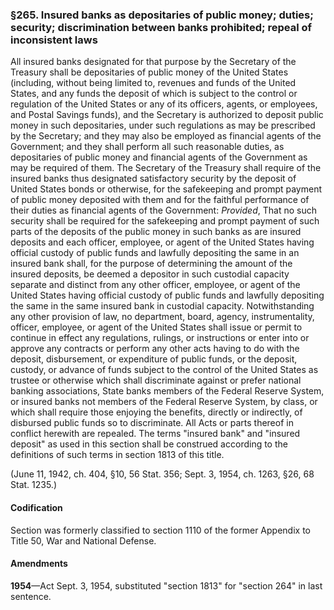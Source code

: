 ### §265. Insured banks as depositaries of public money; duties; security; discrimination between banks prohibited; repeal of inconsistent laws ###

All insured banks designated for that purpose by the Secretary of the Treasury shall be depositaries of public money of the United States (including, without being limited to, revenues and funds of the United States, and any funds the deposit of which is subject to the control or regulation of the United States or any of its officers, agents, or employees, and Postal Savings funds), and the Secretary is authorized to deposit public money in such depositaries, under such regulations as may be prescribed by the Secretary; and they may also be employed as financial agents of the Government; and they shall perform all such reasonable duties, as depositaries of public money and financial agents of the Government as may be required of them. The Secretary of the Treasury shall require of the insured banks thus designated satisfactory security by the deposit of United States bonds or otherwise, for the safekeeping and prompt payment of public money deposited with them and for the faithful performance of their duties as financial agents of the Government: *Provided*, That no such security shall be required for the safekeeping and prompt payment of such parts of the deposits of the public money in such banks as are insured deposits and each officer, employee, or agent of the United States having official custody of public funds and lawfully depositing the same in an insured bank shall, for the purpose of determining the amount of the insured deposits, be deemed a depositor in such custodial capacity separate and distinct from any other officer, employee, or agent of the United States having official custody of public funds and lawfully depositing the same in the same insured bank in custodial capacity. Notwithstanding any other provision of law, no department, board, agency, instrumentality, officer, employee, or agent of the United States shall issue or permit to continue in effect any regulations, rulings, or instructions or enter into or approve any contracts or perform any other acts having to do with the deposit, disbursement, or expenditure of public funds, or the deposit, custody, or advance of funds subject to the control of the United States as trustee or otherwise which shall discriminate against or prefer national banking associations, State banks members of the Federal Reserve System, or insured banks not members of the Federal Reserve System, by class, or which shall require those enjoying the benefits, directly or indirectly, of disbursed public funds so to discriminate. All Acts or parts thereof in conflict herewith are repealed. The terms "insured bank" and "insured deposit" as used in this section shall be construed according to the definitions of such terms in section 1813 of this title.

(June 11, 1942, ch. 404, §10, 56 Stat. 356; Sept. 3, 1954, ch. 1263, §26, 68 Stat. 1235.)

#### Codification ####

Section was formerly classified to section 1110 of the former Appendix to Title 50, War and National Defense.

#### Amendments ####

**1954**—Act Sept. 3, 1954, substituted "section 1813" for "section 264" in last sentence.